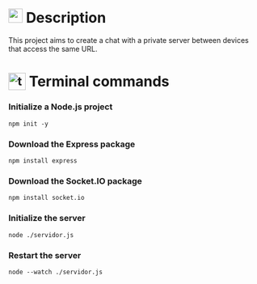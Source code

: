 # <img src="https://github.com/user-attachments/assets/caabfdf0-0f9e-44a3-8200-c6579fe87887" alt="speech bubble" width="28"> Description
This project aims to create a chat with a private server between devices that access the same URL.

# <sub><img src="https://github.com/user-attachments/assets/2bd91f82-43a7-44c6-8fb3-eaa3ca20089e" alt="terminal screen" width="34"></sub>  Terminal commands
### Initialize a Node.js project

```
npm init -y
````

### Download the Express package

```
npm install express
```

### Download the Socket.IO package
```
npm install socket.io
```

### Initialize the server
```
node ./servidor.js
```

### Restart the server
```
node --watch ./servidor.js
```


